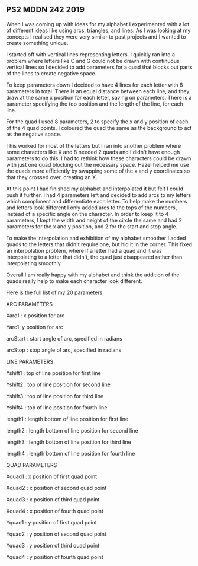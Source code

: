 ## PS2 MDDN 242 2019

When I was coming up with ideas for my alphabet I experimented with a lot of different ideas like using arcs, triangles, and lines. As I was looking at my concepts I realised they were very similar to past projects and I wanted to create something unique.

I started off with vertical lines representing letters. I quickly ran into a problem where letters like C and G could not be drawn with continuous vertical lines so I decided to add parameters for a quad that blocks out parts of the lines to create negative space. 

To keep parameters down I decided to have 4 lines for each letter with 8 parameters in total. There is an equal distance between each line, and they draw at the same x position for each letter, saving on parameters. There is a parameter specifying the top position and the length of the line, for each line.

For the quad I used 8 parameters, 2 to specify the x and y position of each of the 4 quad points. I coloured the quad the same as the background to act as the negative space.

This worked for most of the letters but I ran into another problem where some characters like X and 8 needed 2 quads and I didn't have enough parameters to do this. I had to rethink how these characters could be drawn with just one quad blocking out the necessary space. Hazel helped me use the quads more efficiently by swapping some of the x and y coordinates so that they crossed over, creating an X. 

At this point I had finished my alphabet and interpolated it but felt I could push it further. I had 4 parameters left and decided to add arcs to my letters which compliment and differentiate each letter. To help make the numbers and letters look different I only added arcs to the tops of the numbers, instead of a specific angle on the character. In order to keep it to 4 parameters, I kept the width and height of the circle the same and had 2 parameters for the x and y position, and 2 for the start and stop angle.

To make the interpolation and exhibition of my alphabet smoother I added quads to the letters that didn't require one, but hid it in the corner. This fixed an interpolation problem, where if a letter had a quad and it was interpolating to a letter that didn't, the quad just disappeared rather than interpolating smoothly. 

Overall I am really happy with my alphabet and think the addition of the quads really help to make each character look different.



Here is the full list of my 20 parameters:

ARC PARAMETERS

Xarc1 : x position for arc

Yarc1: y position for arc

arcStart : start angle of arc, specified in radians

arcStop : stop angle of arc, specified in radians

LINE PARAMETERS

Yshift1 : top of line position for first line

Yshift2 : top of line position for second line

Yshift3 : top of line position for third line

Yshift4 : top of line position for fourth line

length1 : length bottom of line position for first line

length2 : length bottom of line position for second line

length3 : length bottom of line position for third line

length4 : length bottom of line position for fourth line

QUAD PARAMETERS

Xquad1 : x position of first quad point

Xquad2 : x position of second quad point

Xquad3 : x position of third quad point

Xquad4 : x position of fourth quad point

Yquad1 : y position of first quad point

Yquad2 : y position of second quad point

Yquad3 : y position of third quad point

Yquad4 : y position of fourth quad point